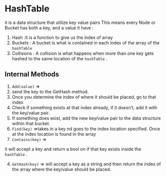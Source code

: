 # HashTable

it is a data structure that utilize key value pairs  This means every Node or Bucket has both a key, and a value it have : 

1. Hash :it is a function to give us the index of array
2. Buckets  :  A bucket is what is contained in each index of the array of the `hashTable`
3. Collisions : A collision is what happens when more than one key gets hashed to the same location of the `hashTable` .

## Internal Methods

1. `Add(value)` =>
1.  send the key to the GetHash method.
2. Once you determine the index of where it should be placed, go to that index
3. Check if something exists at that index already, if it doesn’t, add it with the key/value pair.
4. If something does exist, add the new key/value pair to the data structure within that bucket.
2. `Find(key)` =>takes in a key nd goes to the index location specified. Once at the index location is found in the array
3. `Contains(key)` => 

it  will accept a key and return a bool on if that key exists inside the `hashTable` .

4. `GetHash(key)` => will accept a key as a string and then return the index of the array where the key/value should be placed.
